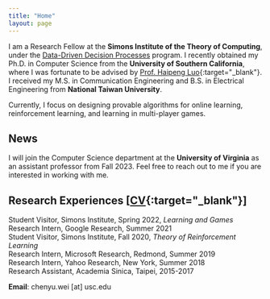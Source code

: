 ```yaml
---
title: "Home"
layout: page
---
```


I am a Research Fellow at the **Simons Institute of the Theory of Computing**, under the [Data-Driven Decision Processes](https://simons.berkeley.edu/programs/datadriven2022) program.  I recently obtained my Ph.D. in Computer Science from the **University of Southern California**, where I was fortunate to be advised by [Prof. Haipeng Luo](https://haipeng-luo.net/){:target="_blank"}. I received my M.S. in Communication Engineering and B.S. in Electrical Engineering from **National Taiwan University**.  

Currently, I focus on designing provable algorithms for online learning, reinforcement learning, and learning in multi-player games.  
  
<!-- <div style="line-height:3%;">
    <br>
</div> --> 

## News
I will join the Computer Science department at the **University of Virginia** as an assistant professor from Fall 2023. Feel free to reach out to me if you are interested in working with me. 

<!-- <div style="line-height:5%;">
    <br>
</div> -->

## Research Experiences [[CV](https://bahh723.github.io/document/cv.pdf){:target="_blank"}]
Student Visitor, Simons Institute, Spring 2022, *Learning and Games*   
Research Intern, Google Research, Summer 2021 <!--(supervisor: [Christoph Dann](https://cdann.net/), [Julian Zimmert](https://www.linkedin.com/in/julian-zimmert-998b39aa/?originalSubdomain=de)) -->  
Student Visitor, Simons Institute, Fall 2020, *Theory of Reinforcement Learning*   
Research Intern, Microsoft Research, Redmond, Summer 2019 <!-- (supervisor: [Alekh Agarwal](http://alekhagarwal.net/), [John Langford](https://hunch.net/~jl/)) -->  
Research Intern, Yahoo Research, New York, Summer 2018 <!--(supervisor: [Alina Beygelzimer](https://hunch.net/~beygel/), [David Pal](http://david.palenica.com/), [Balazs Szorenyi](https://research.yahoo.com/researchers/bszorenyi)) -->  
Research Assistant, Academia Sinica, Taipei, 2015-2017 <!-- (supervisor: [Chi-Jen Lu](https://www.iis.sinica.edu.tw/pages/cjlu/)) -->
   
<!-- <div style="line-height:30%;">
    <br>
</div> -->


**Email**: chenyu.wei [at] usc.edu

